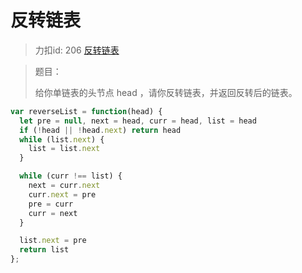 # 反转链表
> 力扣id: 206 [反转链表](https://leetcode.cn/problems/reverse-linked-list/description/)

> 题目：
>
> 给你单链表的头节点 head ，请你反转链表，并返回反转后的链表。

```js
var reverseList = function(head) {
  let pre = null, next = head, curr = head, list = head
  if (!head || !head.next) return head
  while (list.next) {
    list = list.next
  }

  while (curr !== list) {
    next = curr.next
    curr.next = pre
    pre = curr
    curr = next
  }

  list.next = pre
  return list
};
```